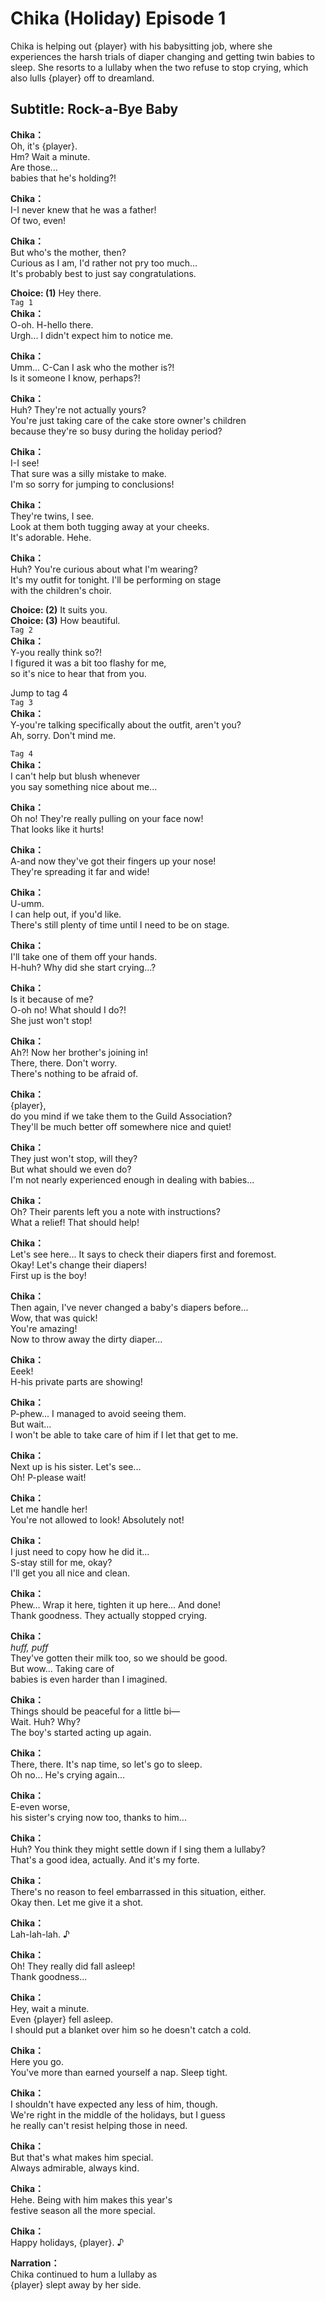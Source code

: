 # Chika (Holiday) Episode 1
Chika is helping out {player} with his babysitting job, where she experiences the harsh trials of diaper changing and getting twin babies to sleep. She resorts to a lullaby when the two refuse to stop crying, which also lulls {player} off to dreamland.
  
## Subtitle: Rock-a-Bye Baby
  
**Chika：**  
Oh, it's {player}.  
Hm? Wait a minute.  
Are those...  
babies that he's holding?!  
  
**Chika：**  
I-I never knew that he was a father!  
Of two, even!  
  
**Chika：**  
But who's the mother, then?  
Curious as I am, I'd rather not pry too much...  
It's probably best to just say congratulations.  
  
**Choice: (1)**  Hey there.  
`Tag 1`  
**Chika：**  
O-oh. H-hello there.  
Urgh... I didn't expect him to notice me.  
  
**Chika：**  
Umm... C-Can I ask who the mother is?!  
Is it someone I know, perhaps?!  
  
**Chika：**  
Huh? They're not actually yours?  
You're just taking care of the cake store owner's children  
because they're so busy during the holiday period?  
  
**Chika：**  
I-I see!  
That sure was a silly mistake to make.  
I'm so sorry for jumping to conclusions!  
  
**Chika：**  
They're twins, I see.  
Look at them both tugging away at your cheeks.  
It's adorable. Hehe.  
  
**Chika：**  
Huh? You're curious about what I'm wearing?  
It's my outfit for tonight. I'll be performing on stage  
with the children's choir.  
  
**Choice: (2)**  It suits you.  
**Choice: (3)**  How beautiful.  
`Tag 2`  
**Chika：**  
Y-you really think so?!  
I figured it was a bit too flashy for me,  
so it's nice to hear that from you.  
  
Jump to tag 4  
`Tag 3`  
**Chika：**  
Y-you're talking specifically about the outfit, aren't you?  
Ah, sorry. Don't mind me.  
  
`Tag 4`  
**Chika：**  
I can't help but blush whenever  
you say something nice about me...  
  
**Chika：**  
Oh no! They're really pulling on your face now!  
That looks like it hurts!  
  
**Chika：**  
A-and now they've got their fingers up your nose!  
They're spreading it far and wide!  
  
**Chika：**  
U-umm.  
I can help out, if you'd like.  
There's still plenty of time until I need to be on stage.  
  
**Chika：**  
I'll take one of them off your hands.  
H-huh? Why did she start crying...?  
  
**Chika：**  
Is it because of me?  
O-oh no! What should I do?!  
She just won't stop!  
  
**Chika：**  
Ah?! Now her brother's joining in!  
There, there. Don't worry.  
There's nothing to be afraid of.  
  
**Chika：**  
{player},  
do you mind if we take them to the Guild Association?  
They'll be much better off somewhere nice and quiet!  
  
**Chika：**  
They just won't stop, will they?  
But what should we even do?  
I'm not nearly experienced enough in dealing with babies...  
  
**Chika：**  
Oh? Their parents left you a note with instructions?  
What a relief! That should help!  
  
**Chika：**  
Let's see here... It says to check their diapers first and foremost.  
Okay! Let's change their diapers!  
First up is the boy!  
  
**Chika：**  
Then again, I've never changed a baby's diapers before...  
Wow, that was quick!  
You're amazing!  
Now to throw away the dirty diaper...  
  
**Chika：**  
Eeek!  
H-his private parts are showing!  
  
**Chika：**  
P-phew... I managed to avoid seeing them.  
But wait...  
I won't be able to take care of him if I let that get to me.  
  
**Chika：**  
Next up is his sister. Let's see...  
Oh! P-please wait!  
  
**Chika：**  
Let me handle her!  
You're not allowed to look! Absolutely not!  
  
**Chika：**  
I just need to copy how he did it...  
S-stay still for me, okay?  
I'll get you all nice and clean.  
  
**Chika：**  
Phew... Wrap it here, tighten it up here... And done!  
Thank goodness. They actually stopped crying.  
  
**Chika：**  
*huff, puff*  
They've gotten their milk too, so we should be good.  
But wow... Taking care of  
babies is even harder than I imagined.  
  
**Chika：**  
Things should be peaceful for a little bi—  
Wait. Huh? Why?  
The boy's started acting up again.  
  
**Chika：**  
There, there. It's nap time, so let's go to sleep.  
Oh no... He's crying again...  
  
**Chika：**  
E-even worse,  
his sister's crying now too, thanks to him...  
  
**Chika：**  
Huh? You think they might settle down if I sing them a lullaby?  
That's a good idea, actually. And it's my forte.  
  
**Chika：**  
There's no reason to feel embarrassed in this situation, either.  
Okay then. Let me give it a shot.  
  
**Chika：**  
Lah-lah-lah. ♪  
  
**Chika：**  
Oh! They really did fall asleep!  
Thank goodness...  
  
**Chika：**  
Hey, wait a minute.  
Even {player} fell asleep.  
I should put a blanket over him so he doesn't catch a cold.  
  
**Chika：**  
Here you go.  
You've more than earned yourself a nap. Sleep tight.  
  
**Chika：**  
I shouldn't have expected any less of him, though.  
We're right in the middle of the holidays, but I guess  
he really can't resist helping those in need.  
  
**Chika：**  
But that's what makes him special.  
Always admirable, always kind.  
  
**Chika：**  
Hehe. Being with him makes this year's  
festive season all the more special.  
  
**Chika：**  
Happy holidays, {player}. ♪  
  
**Narration：**  
Chika continued to hum a lullaby as  
{player} slept away by her side.  

